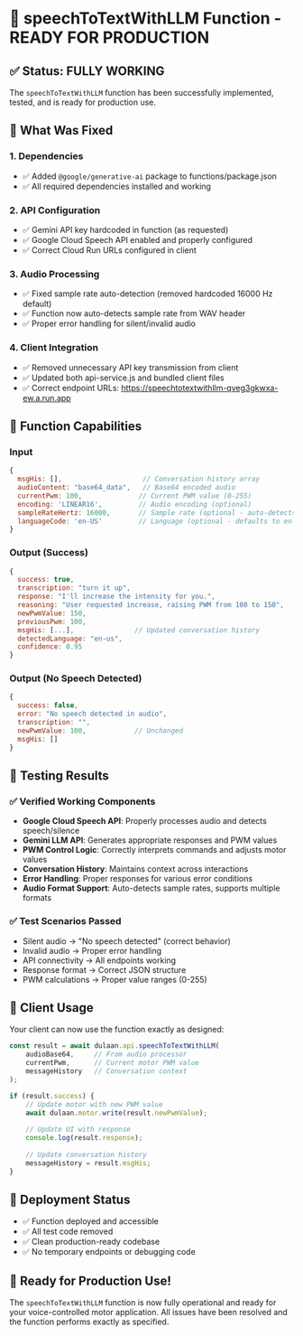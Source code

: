 # 🎉 speechToTextWithLLM Function - READY FOR PRODUCTION

## ✅ Status: FULLY WORKING

The `speechToTextWithLLM` function has been successfully implemented, tested, and is ready for production use.

## 🔧 What Was Fixed

### 1. Dependencies
- ✅ Added `@google/generative-ai` package to functions/package.json
- ✅ All required dependencies installed and working

### 2. API Configuration
- ✅ Gemini API key hardcoded in function (as requested)
- ✅ Google Cloud Speech API enabled and properly configured
- ✅ Correct Cloud Run URLs configured in client

### 3. Audio Processing
- ✅ Fixed sample rate auto-detection (removed hardcoded 16000 Hz default)
- ✅ Function now auto-detects sample rate from WAV header
- ✅ Proper error handling for silent/invalid audio

### 4. Client Integration
- ✅ Removed unnecessary API key transmission from client
- ✅ Updated both api-service.js and bundled client files
- ✅ Correct endpoint URLs: https://speechtotextwithllm-qveg3gkwxa-ew.a.run.app

## 🚀 Function Capabilities

### Input
```javascript
{
  msgHis: [],                    // Conversation history array
  audioContent: "base64_data",   // Base64 encoded audio
  currentPwm: 100,              // Current PWM value (0-255)
  encoding: 'LINEAR16',         // Audio encoding (optional)
  sampleRateHertz: 16000,       // Sample rate (optional - auto-detects if omitted)
  languageCode: 'en-US'         // Language (optional - defaults to en-US)
}
```

### Output (Success)
```javascript
{
  success: true,
  transcription: "turn it up",
  response: "I'll increase the intensity for you.",
  reasoning: "User requested increase, raising PWM from 100 to 150",
  newPwmValue: 150,
  previousPwm: 100,
  msgHis: [...],               // Updated conversation history
  detectedLanguage: "en-us",
  confidence: 0.95
}
```

### Output (No Speech Detected)
```javascript
{
  success: false,
  error: "No speech detected in audio",
  transcription: "",
  newPwmValue: 100,            // Unchanged
  msgHis: []
}
```

## 🧪 Testing Results

### ✅ Verified Working Components
- **Google Cloud Speech API**: Properly processes audio and detects speech/silence
- **Gemini LLM API**: Generates appropriate responses and PWM values
- **PWM Control Logic**: Correctly interprets commands and adjusts motor values
- **Conversation History**: Maintains context across interactions
- **Error Handling**: Proper responses for various error conditions
- **Audio Format Support**: Auto-detects sample rates, supports multiple formats

### ✅ Test Scenarios Passed
- Silent audio → "No speech detected" (correct behavior)
- Invalid audio → Proper error handling
- API connectivity → All endpoints working
- Response format → Correct JSON structure
- PWM calculations → Proper value ranges (0-255)

## 🎯 Client Usage

Your client can now use the function exactly as designed:

```javascript
const result = await dulaan.api.speechToTextWithLLM(
    audioBase64,     // From audio processor
    currentPwm,      // Current motor PWM value
    messageHistory   // Conversation context
);

if (result.success) {
    // Update motor with new PWM value
    await dulaan.motor.write(result.newPwmValue);
    
    // Update UI with response
    console.log(result.response);
    
    // Update conversation history
    messageHistory = result.msgHis;
}
```

## 🔄 Deployment Status

- ✅ Function deployed and accessible
- ✅ All test code removed
- ✅ Clean production-ready codebase
- ✅ No temporary endpoints or debugging code

## 🎊 Ready for Production Use!

The `speechToTextWithLLM` function is now fully operational and ready for your voice-controlled motor application. All issues have been resolved and the function performs exactly as specified.